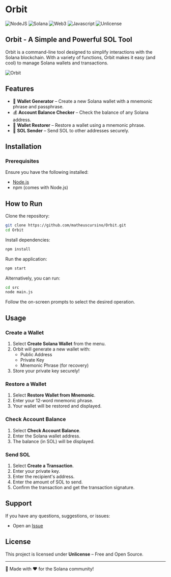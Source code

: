 # Orbit
![NodeJS](https://img.shields.io/badge/node.js-6DA55F?style=for-the-badge&logo=node.js&logoColor=white)
![Solana](https://img.shields.io/badge/Solana-000?style=for-the-badge&logo=Solana&logoColor=9945FF)
![Web3](https://img.shields.io/badge/web3%20js-F16822?style=for-the-badge&logo=web3.js&logoColor=white)
![Javascript](https://img.shields.io/badge/JavaScript-323330?style=for-the-badge&logo=javascript&logoColor=F7DF1E)
![Unlicense](https://img.shields.io/badge/Unlicense-green?style=for-the-badge&logo=unlicense&logoColor=white)

## Orbit - A Simple and Powerful SOL Tool

Orbit is a command-line tool designed to simplify interactions with the Solana blockchain. With a variety of functions, Orbit makes it easy (and cool) to manage Solana wallets and transactions.

![Orbit](https://i.imgur.com/p6EDCvN.png)

## Features

- 🔑 **Wallet Generator** – Create a new Solana wallet with a mnemonic phrase and passphrase.
- 💰 **Account Balance Checker** – Check the balance of any Solana address.
- 🔄 **Wallet Restorer** – Restore a wallet using a mnemonic phrase.
- 🚀 **SOL Sender** – Send SOL to other addresses securely.

## Installation

### Prerequisites

Ensure you have the following installed:
- [Node.js](https://nodejs.org/)
- npm (comes with Node.js)


## How to Run

Clone the repository:

```sh
git clone https://github.com/matheuscursino/Orbit.git
cd Orbit
```

Install dependencies:

```sh
npm install
```

Run the application:

```sh
npm start
```

Alternatively, you can run:

```sh
cd src
node main.js
```


Follow the on-screen prompts to select the desired operation.

## Usage

### Create a Wallet

1. Select **Create Solana Wallet** from the menu.
2. Orbit will generate a new wallet with:
   - Public Address
   - Private Key
   - Mnemonic Phrase (for recovery)
3. Store your private key securely!

### Restore a Wallet

1. Select **Restore Wallet from Mnemonic**.
2. Enter your 12-word mnemonic phrase.
3. Your wallet will be restored and displayed.

### Check Account Balance

1. Select **Check Account Balance**.
2. Enter the Solana wallet address.
3. The balance (in SOL) will be displayed.

### Send SOL

1. Select **Create a Transaction**.
2. Enter your private key.
3. Enter the recipient's address.
4. Enter the amount of SOL to send.
5. Confirm the transaction and get the transaction signature.

## Support

If you have any questions, suggestions, or issues:
- Open an [Issue](https://github.com/matheuscursino/Orbit/issues)

## License

This project is licensed under **Unlicense** – Free and Open Source.

---

🚀 Made with ❤️ for the Solana community!

